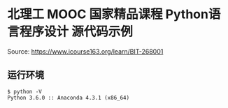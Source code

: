 # 北理工 MOOC 国家精品课程 Python语言程序设计 源代码示例

Source: https://www.icourse163.org/learn/BIT-268001

## 运行环境
```
$ python -V
Python 3.6.0 :: Anaconda 4.3.1 (x86_64)
```

